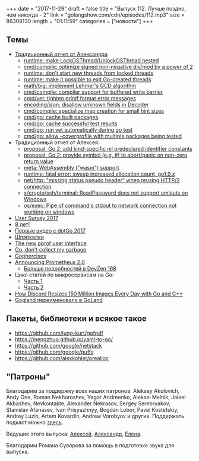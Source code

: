 +++
date = "2017-11-29"
draft = false
title = "Выпуск 112. Лучше поздно, чем никогда - 2"
link = "golangshow.com/cdn/episodes/112.mp3"
size = 86308130
length = "01:11:59"
categories = ["новости"]
+++

## Темы

* [Традиционный отчет от Александра](https://github.com/LK4D4/report/blob/master/reports/golang-11-15.md)
  * [runtime: make LockOSThread/UnlockOSThread nested](https://github.com/golang/go/commit/c85b12b5796c7efd4d8311253208b47449161361)
  * [cmd/compile: optimize signed non-negative div/mod by a power of 2](https://github.com/golang/go/commit/0011cfbe2b57b385bac25a3daf9de581ee263661)
  * [runtime: don't start new threads from locked threads](https://github.com/golang/go/commit/2595fe7fb6f272f9204ca3ef0b0c55e66fb8d90f)
  * [runtime: make it possible to exit Go-created threads](https://github.com/golang/go/commit/eff2b2620db005cb58c266c0f25309d6f466cb25)
  * [math/big: implement Lehmer's GCD algorithm](https://github.com/golang/go/commit/1643d4f33a0ed45cef0f6d33aff207ad530f9c94)
  * [cmd/compile: compiler support for buffered write barrier](https://github.com/golang/go/commit/7e343134d334f7317b342db19c3e90d1f3f200cc)
  * [cmd/vet: tighten printf format error messages](https://github.com/golang/go/commit/fc768da8b8030e6f344be6bbc86ae08c30f02849)
  * [encoding/json: disallow unknown fields in Decoder](https://github.com/golang/go/commit/2596a0c075aeddec571cd658f748ac7a712a2b69)
  * [cmd/compile: specialize map creation for small hint sizes](https://github.com/golang/go/commit/fbfc2031a673c95700e46ddf56404a0f648fc8a9)
  * [cmd/go: cache built packages](https://github.com/golang/go/commit/de4b6ebf5d0a12f57ace43948b8b1b90f200fae9)
  * [cmd/go: cache successful test results](https://github.com/golang/go/commit/bd95f889cdd241202fac01b29a3f3d7c03131a20)
  * [cmd/go: run vet automatically during go test](https://github.com/golang/go/commit/0d188752524282496ebd0ab4b382bb4ff8750c90)
  * [cmd/go: allow -coverprofile with multiple packages being tested](https://github.com/golang/go/commit/283558e42b88a6afa39da6ad4ae87558dc053776)
* Традиционный отчет от Алексея:
  * [proposal: Go 2: add kind-specific nil predeclared identifier constants](https://github.com/golang/go/issues/22729)
  * [proposal: Go 2: provide symbol (e.g. #) to abort/panic on non-zero return value](https://github.com/golang/go/issues/22122)
  * [meta: WebAssembly ("wasm") support](https://github.com/golang/go/issues/18892)
  * [runtime: fatal error: sweep increased allocation count, go1.9.x](https://github.com/golang/go/issues/22781)
  * [net/http: "missing status pseudo header" when reusing HTTP/2 connection](https://github.com/golang/go/issues/22880)
  * [x/crypto/ssh/terminal: ReadPassword does not support umlauts on Windows](https://github.com/golang/go/issues/22828)
  * [os/exec: Pipe of command's stdout to network connection not working on windows](https://github.com/golang/go/issues/22278)
* [User Survey 2017](https://blog.golang.org/survey2017)
* [8 лет!](https://blog.golang.org/8years)
* [Первые видео с dotGo 2017](https://www.dotconferences.com/conference/dotgo-2017)
* [Шпаркалки](https://devhints.io/go)
* [The new pprof user interface](https://rakyll.org/pprof-ui/)
* [Go, don't collect my garbage](https://blog.cloudflare.com/go-dont-collect-my-garbage/)
* [Gophercises](https://gophercises.com)
* [Announcing Prometheus 2.0](https://prometheus.io/blog/2017/11/08/announcing-prometheus-2-0/)
  * [Больше подробностей в DevZen 168](http://devzen.ru/episode-0168/)
* Цикл статей по микросервисам на Go:
  * [Часть 1](https://ewanvalentine.io/microservices-in-golang-part-1/)
  * [Часть 2](https://ewanvalentine.io/microservices-in-golang-part-2/)
* [How Discord Resizes 150 Million Images Every Day with Go and C++](https://blog.discordapp.com/how-discord-resizes-150-million-images-every-day-with-go-and-c-c9e98731c65d)
* [Gogland переименовали в GoLand](https://blog.jetbrains.com/go/2017/11/02/announcing-goland-former-gogland-eap-18-final-product-name-templates-support-and-more/)

## Пакеты, библиотеки и всякое такое

* https://github.com/jung-kurt/gofpdf
* https://mengzhuo.github.io/yaml-to-go/
* https://github.com/google/netstack
* https://github.com/google/puffs
* https://github.com/alexkohler/prealloc

## "Патроны"

Благодарим за поддержку всех наших патронов: Aleksey Akulovich, Andy One, Roman Nekhoroshev, Yegor Andreenko, Aleksei Melnik, Jaleel Akbashev, Nevkontakte, Alexander Nekrasov, Sergey Serebryakov, Stanislav Afanasev, Ivan Prisyazhnyy, Bogdan Lobor, Pavel Kostetskiy, Andrey Luzin, Artem Kovardin, Andrew Vorobyov и других.
Поддержать подкаст можно [здесь](https://www.patreon.com/golangshow).

Ведущие этого выпуска:
[Алексей](https://twitter.com/paaleksey),
[Александр](https://twitter.com/LK4D4math), [Елена](https://twitter.com/webdeva).

Благодарим Романа Суворова за помощь в подготовке звука для выпуска.
